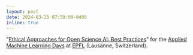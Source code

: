 ```yaml
---
layout: post
date: 2024-03-25 07:59:00-0400
inline: true
---
```


"[Ethical Approaches for Open Science AI: Best Practices](https://2024.appliedmldays.org/programme-live-1?coday=2024-03-25&embed=&dtFormat=d/m)" for the [Applied Machine Learning Days](https://2024.appliedmldays.org/) at [EPFL](https://www.epfl.ch/en/) (Lausanne, Switzerland). 